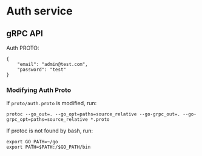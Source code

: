 # Auth service

## gRPC API

Auth PROTO:

```
{
    "email": "admin@test.com",
    "password": "test"
}
```

### Modifying Auth Proto

If `proto/auth.proto` is modified, run:

```
protoc --go_out=. --go_opt=paths=source_relative --go-grpc_out=. --go-grpc_opt=paths=source_relative *.proto
```

If protoc is not found by bash, run:

```
export GO_PATH=~/go
export PATH=$PATH:/$GO_PATH/bin
```